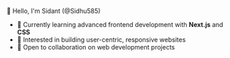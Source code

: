 👋 Hello, I'm Sidant (@Sidhu585)

- 🌱 Currently learning advanced frontend development with **Next.js** and **CSS**
- 👀 Interested in building user-centric, responsive websites
- 💼 Open to collaboration on web development projects



<!---
Sidhu585/Sidhu585 is a ✨ special ✨ repository because its `README.md` (this file) appears on your GitHub profile.
You can click the Preview link to take a look at your changes.
--->
